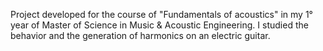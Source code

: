 
Project developed for the course of "Fundamentals of acoustics" in my 1° year of Master of Science in Music & Acoustic Engineering. 
I studied the behavior and the generation of harmonics on an electric guitar. 
